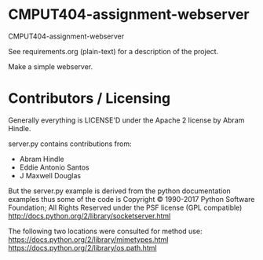CMPUT404-assignment-webserver
=============================

CMPUT404-assignment-webserver

See requirements.org (plain-text) for a description of the project.

Make a simple webserver.

Contributors / Licensing
========================

Generally everything is LICENSE'D under the Apache 2 license by Abram Hindle.

server.py contains contributions from:

* Abram Hindle
* Eddie Antonio Santos
* J Maxwell Douglas

But the server.py example is derived from the python documentation
examples thus some of the code is Copyright © 1990-2017 Python
Software Foundation; All Rights Reserved under the PSF license (GPL
compatible) http://docs.python.org/2/library/socketserver.html

The following two locations were consulted for method use:
https://docs.python.org/2/library/mimetypes.html
https://docs.python.org/2/library/os.path.html